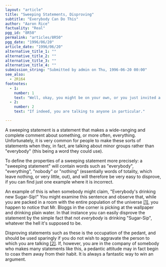 ```yaml
---
layout: "article"
title: "Sweeping Statements, Disproving"
subtitle: "Everybody Can Do This"
author: "Aaron Rice"
factuality: "Real"
pgg_id: "8R50"
permalink: "articles/8R50"
pgg_date: "1996/06/20"
article_date: "1996/06/20"
alternative_title_1: ""
alternative_title_2: ""
alternative_title_3: ""
alternative_title_4: ""
submission_string: "Submitted by admin on Thu, 1996-06-20 00:00"
see_also:
  - 2R164
footnotes: 
  - 1:
    number: 1
    text: "Well, okay, you might be on your own, or you just invited a delegation of aliens, some imaginary friends, a few actual friends, or a combination of these, for a taste-testing session. The point is not to take examples too literally."
  - 2:
    number: 2
    text: "If indeed, you are talking to anyone in particular."

---
```

<div>
<p>A sweeping statement is a statement that makes a wide-ranging and complete comment about something, or more often, everything. Unfortunately, it is very common for people to make these sorts of statements when they, in fact, are talking about minor groups rather than "everybody" (this being a word they could use).</p>
<p>To define the properties of a sweeping statement more precisely: a "sweeping statement" will contain words such as "everybody", "everything", "nobody" or "nothing" (essentially words of totality, which leave nothing, or very little, out), and will therefore be very easy to disprove, if you can find just one example where it is incorrect.</p>
<p>An example of this is when somebody might claim, "Everybody's drinking new Sugar-Sip!" You might examine this sentence and observe that, while you are packed in a room with the entire population of the universe <a href="#footnote-body.1" name="footnote-link.1" class="footnote-link">[1]</a>, you happen to notice that Mr. Bloggs in the corner is picking at the wallpaper and drinking plain water. In that instance you can easily disprove the statement by the simple fact that not <em>everybody</em> is drinking "Sugar-Sip", whatever the hell it's supposed to be.</p>
<p>Disproving statements such as these is the occupation of the pedant, and should be used sparingly if you do not wish to aggravate the person to which you are talking <a href="#footnote-body.2" name="footnote-link.2" class="footnote-link">[2]</a>. If, however, you are in the company of somebody who makes many statements like this, a pedantic attitude may in fact begin to coax them away from their habit. It is always a fantastic way to win an argument.</p>
</div>
